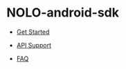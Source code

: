 # NOLO-android-sdk  

- [Get Started](./Example) 

- [API Support](https://github.com/LyrobotixNolo/NOLO-android-sdk/wiki)

- [FAQ](./Documents/en_us/FAQ.md)
